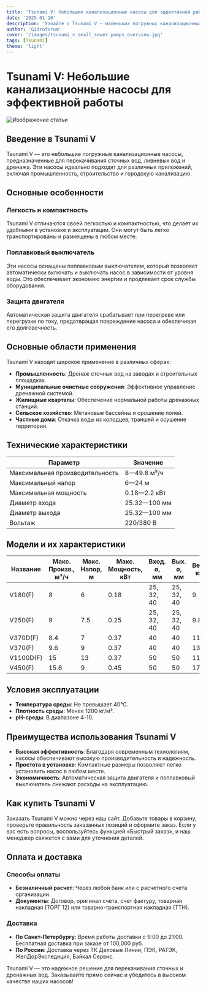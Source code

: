 ```yaml
---
title: 'Tsunami V: Небольшие канализационные насосы для эффективной работы'
date: '2025-01-10'
description: 'Узнайте о Tsunami V — маленьких погружных канализационных насосах, их характеристиках и областях применения. Оптимизируйте работу вашей системы.'
author: 'Gidroforum'
cover: '/images/tsunami_v_small_sewer_pumps_overview.jpg'
tags: [Tsunami]
theme: 'light'
---
```


# Tsunami V: Небольшие канализационные насосы для эффективной работы

![Изображение статьи](/images/tsunami_v_small_sewer_pumps_overview.jpg)

## Введение в Tsunami V

Tsunami V — это небольшие погружные канализационные насосы, предназначенные для перекачивания сточных вод, ливневых вод и дренажа. Эти насосы идеально подходят для различных приложений, включая промышленность, строительство и городскую канализацию.

## Основные особенности

### Легкость и компактность
Tsunami V отличаются своей легкостью и компактностью, что делает их удобными в установке и эксплуатации. Они могут быть легко транспортированы и размещены в любом месте.

### Поплавковый выключатель
Эти насосы оснащены поплавковым выключателем, который позволяет автоматически включать и выключать насос в зависимости от уровня воды. Это обеспечивает экономию энергии и продлевает срок службы оборудования.

### Защита двигателя
Автоматическая защита двигателя срабатывает при перегреве или перегрузке по току, предотвращая повреждение насоса и обеспечивая его долговечность.

## Основные области применения

Tsunami V находят широкое применение в различных сферах:

- **Промышленность**: Дренаж сточных вод на заводах и строительных площадках.
- **Муниципальные очистные сооружения**: Эффективное управление дренажной системой.
- **Жилищные кварталы**: Обеспечение нормальной работы дренажных станций.
- **Сельское хозяйство**: Метановые бассейны и орошение полей.
- **Частные дома**: Откачка воды из колодцев, траншей и осушение территории.

## Технические характеристики

| Параметр               | Значение                                |
|------------------------|----------------------------------------|
| Максимальная производительность | 8—49.8 м³/ч                         |
| Максимальный напор      | 6—24 м                                  |
| Максимальная мощность   | 0.18—2.2 кВт                           |
| Диаметр входа           | 25.32—100 мм                            |
| Диаметр выхода          | 25.32—100 мм                            |
| Вольтаж                 | 220/380 В                               |

## Модели и их характеристики

| Название      | Макс. Произв., м³/ч | Макс. Напор, м | Макс. Мощность, кВт | Вход. ∅, мм | Вых. ∅, мм | Вес, кг  |
|---------------|---------------------|-----------------|----------------------|-------------|-------------|----------|
| V180(F)       | 8                   | 6               | 0.18                 | 25, 32, 40   | 25, 32, 40  | 9        |
| V250(F)       | 9                   | 7.5             | 0.25                 | 25, 32, 40   | 25, 32, 40  | 9.8      |
| V370D(F)      | 8.4                 | 7               | 0.37                 | 40           | 40          | 11       |
| V370(F)       | 9.6                 | 9               | 0.37                 | 40           | 40          | 13       |
| V1100D(F)     | 15                  | 13              | 0.37                 | 50           | 50          | 11       |
| V450(F)       | 15.6                | 9               | 0.45                 | 50           | 50          | 17       |

## Условия эксплуатации

- **Температура среды**: Не превышает 40°C.
- **Плотность среды**: Менее 1200 кг/м³.
- **pH-среды**: В диапазоне 4-10.

## Преимущества использования Tsunami V

- **Высокая эффективность**: Благодаря современным технологиям, насосы обеспечивают высокую производительность и надежность.
- **Простота в установке**: Компактные размеры позволяют легко установить насос в любом месте.
- **Экономичность**: Автоматическая защита двигателя и поплавковый выключатель снижают расходы на эксплуатацию.

## Как купить Tsunami V

Заказать Tsunami V можно через наш сайт. Добавьте товары в корзину, проверьте правильность заказанных позиций и оформите заказ. Если у вас есть вопросы, воспользуйтесь функцией «Быстрый заказ», и наш менеджер свяжется с вами для уточнения деталей.

## Оплата и доставка

### Способы оплаты
- **Безналичный расчет**: Через любой банк или с раcчетного счета организации.
- **Документы**: Договор, оригинал счета, счет фактуру, товарная накладная (ТОРГ 12) или товарно-транспортная накладная (ТТН).

### Доставка
- **По Санкт-Петербургу**: Время работы доставки с 9:00 до 21:00. Бесплатная доставка при заказе от 100,000 руб.
- **По России**: Доставка через ТК Деловые Линии, ПЭК, РАТЭК, ЖелДорЭкспедиция, Байкал Сервис.

Tsunami V — это надежное решение для перекачивания сточных и дренажных вод. Заказывайте прямо сейчас и убедитесь в высоком качестве наших насосов!